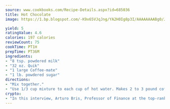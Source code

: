 ```yaml
---
source: www.cookbooks.com/Recipe-Details.aspx?id=685036
title: Hot Chocolate
image: https://1.bp.blogspot.com/-K9x65VJqJng/YA2H0Ig8p3I/AAAAAAAABg0/JRKr7ZzesxofwlGw6YudXad_aQn9BD52QCLcBGAsYHQ/s299/2.png

yield: 5
ratingValue: 4.6
calories: 197 calories
reviewCount: 75
cookTime: PT1H
prepTime: PT36M
ingredients:
- "8 tsp. powdered milk"
- "32 oz. Quik"
- "1 large Coffee-mate"
- "1 lb. powdered sugar"
directions:
- "Mix together."
- "Use 1/3 cup mixture to each cup of hot water. Makes 2 to 3 pound coffee can full."
crypto:
- "In this interview, Arturo Bris, Professor of Finance at the top-ranked business school IMD in Switzerland, analyses the risks associated with bitcoin."
---
```


